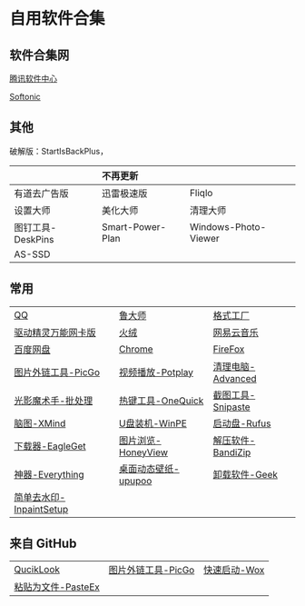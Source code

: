 # 自用软件合集

## 软件合集网

[腾讯软件中心](https://pc.qq.com/)

[Softonic](https://en.softonic.com/)

## 其他

破解版：StartIsBackPlus，


||不再更新||
|:---|:---|:---|
|有道去广告版|迅雷极速版|Fliqlo|
|设置大师|美化大师|清理大师|
|图钉工具-DeskPins|Smart-Power-Plan|Windows-Photo-Viewer|
|AS-SSD|

## 常用

| | | |
|:---|:---|:---|
|[QQ](https://im.qq.com/download/)|[鲁大师](http://www.ludashi.com/page/pc.php)|[格式工厂](http://www.pcfreetime.com/formatfactory/CN/index.html)|
|[驱动精灵万能网卡版](http://www.drivergenius.com/wangka/)|[火绒](https://www.huorong.cn/)|[网易云音乐](https://music.163.com/#/download)|
|[百度网盘](https://pan.baidu.com/download)|[Chrome](https://www.google.cn/chrome/)|[FireFox](http://www.firefox.com.cn/)|
|[图片外链工具-PicGo](https://github.com/Molunerfinn/PicGo)|[视频播放-Potplay](http://potplayer.daum.net/?lang=zh_CN)|[清理电脑-Advanced](https://www.advancedsystemcare.cn/download/)|
|[光影魔术手-批处理](http://www.neoimaging.cn/)|[热键工具-OneQuick](https://onequick.org/download/)|[截图工具-Snipaste](https://zh.snipaste.com/)|
|[脑图-XMind](https://www.xmind.cn/zen/)|[U盘装机-WinPE](http://www.wepe.com.cn/download.html)|[启动盘-Rufus](https://rufus.ie/zh_CN.html)|
|[下载器-EagleGet](http://www.eagleget.com/cn/)|[图片浏览-HoneyView](https://www.bandisoft.com/honeyview/)|[解压软件-BandiZip](https://www.bandisoft.com/bandizip/)|
|[神器-Everything](https://www.voidtools.com/downloads/)|[桌面动态壁纸-upupoo](http://www.upupoo.com/)|[卸载软件-Geek](https://geekuninstaller.com/download)|
|[简单去水印-InpaintSetup](https://www.theinpaint.com/download.html)|

## 来自 GitHub

| | | |
|:---|:---|:---|
|[QucikLook](https://github.com/QL-Win/QuickLook)|[图片外链工具-PicGo](https://github.com/Molunerfinn/PicGo)|[快速启动-Wox](https://github.com/Wox-launcher/Wox)|
|[粘贴为文件-PasteEx](https://github.com/huiyadanli/PasteEx)|